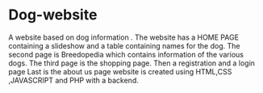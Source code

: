 # Dog-website
A website based on dog information .
The website has a HOME PAGE containing a slideshow and a table containing names for the dog.
The second page is Breedopedia which contains information of the various dogs.
The third page is the shopping page.
Then a registration and a login page
Last is the about us page
website is created using HTML,CSS ,JAVASCRIPT and PHP with a backend.
